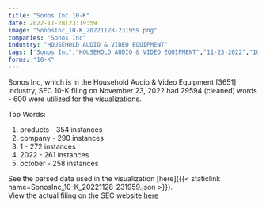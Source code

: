 ```yaml
---
title: "Sonos Inc 10-K"
date: 2022-11-28T23:19:59
image: "SonosInc_10-K_20221128-231959.png"
companies: "Sonos Inc"
industry: "HOUSEHOLD AUDIO & VIDEO EQUIPMENT"
tags: ["Sonos Inc","HOUSEHOLD AUDIO & VIDEO EQUIPMENT","11-23-2022","10-K"]
forms: "10-K"
---
```

Sonos Inc, which is in the Household Audio & Video Equipment [3651] industry, SEC 10-K filing on November 23, 2022 had 29594 (cleaned) words - 600 were utilized for the visualizations.

Top Words:
1. products - 354 instances
2. company - 290 instances
3. 1 - 272 instances
4. 2022 - 261 instances
5. october - 258 instances


See the parsed data used in the visualization [here]({{< staticlink name=SonosInc_10-K_20221128-231959.json >}}).  
View the actual filing on the SEC website [here](https://www.sec.gov/Archives/edgar/data/1314727/0000950170-22-025663.txt)